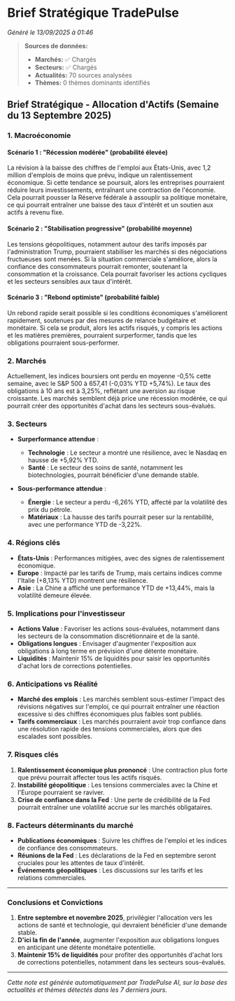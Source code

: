 # Brief Stratégique TradePulse

*Généré le 13/09/2025 à 01:46*

> **Sources de données:**
> - **Marchés:** ✅ Chargés
> - **Secteurs:** ✅ Chargés
> - **Actualités:** 70 sources analysées
> - **Thèmes:** 0 thèmes dominants identifiés

## Brief Stratégique - Allocation d'Actifs (Semaine du 13 Septembre 2025)

### 1. Macroéconomie

#### Scénario 1 : "Récession modérée" (probabilité élevée)
La révision à la baisse des chiffres de l'emploi aux États-Unis, avec 1,2 million d'emplois de moins que prévu, indique un ralentissement économique. Si cette tendance se poursuit, alors les entreprises pourraient réduire leurs investissements, entraînant une contraction de l'économie. Cela pourrait pousser la Réserve fédérale à assouplir sa politique monétaire, ce qui pourrait entraîner une baisse des taux d'intérêt et un soutien aux actifs à revenu fixe.

#### Scénario 2 : "Stabilisation progressive" (probabilité moyenne)
Les tensions géopolitiques, notamment autour des tarifs imposés par l'administration Trump, pourraient stabiliser les marchés si des négociations fructueuses sont menées. Si la situation commerciale s'améliore, alors la confiance des consommateurs pourrait remonter, soutenant la consommation et la croissance. Cela pourrait favoriser les actions cycliques et les secteurs sensibles aux taux d'intérêt.

#### Scénario 3 : "Rebond optimiste" (probabilité faible)
Un rebond rapide serait possible si les conditions économiques s'améliorent rapidement, soutenues par des mesures de relance budgétaire et monétaire. Si cela se produit, alors les actifs risqués, y compris les actions et les matières premières, pourraient surperformer, tandis que les obligations pourraient sous-performer.

### 2. Marchés

Actuellement, les indices boursiers ont perdu en moyenne -0,5% cette semaine, avec le S&P 500 à 657,41 (-0,03% YTD +5,74%). Le taux des obligations à 10 ans est à 3,25%, reflétant une aversion au risque croissante. Les marchés semblent déjà price une récession modérée, ce qui pourrait créer des opportunités d'achat dans les secteurs sous-évalués.

### 3. Secteurs

- **Surperformance attendue** : 
  - **Technologie** : Le secteur a montré une résilience, avec le Nasdaq en hausse de +5,92% YTD.
  - **Santé** : Le secteur des soins de santé, notamment les biotechnologies, pourrait bénéficier d'une demande stable.

- **Sous-performance attendue** : 
  - **Énergie** : Le secteur a perdu -6,26% YTD, affecté par la volatilité des prix du pétrole.
  - **Matériaux** : La hausse des tarifs pourrait peser sur la rentabilité, avec une performance YTD de -3,22%.

### 4. Régions clés

- **États-Unis** : Performances mitigées, avec des signes de ralentissement économique.
- **Europe** : Impacté par les tarifs de Trump, mais certains indices comme l'Italie (+8,13% YTD) montrent une résilience.
- **Asie** : La Chine a affiché une performance YTD de +13,44%, mais la volatilité demeure élevée.

### 5. Implications pour l'investisseur

- **Actions Value** : Favoriser les actions sous-évaluées, notamment dans les secteurs de la consommation discrétionnaire et de la santé.
- **Obligations longues** : Envisager d'augmenter l'exposition aux obligations à long terme en prévision d'une détente monétaire.
- **Liquidités** : Maintenir 15% de liquidités pour saisir les opportunités d'achat lors de corrections potentielles.

### 6. Anticipations vs Réalité

- **Marché des emplois** : Les marchés semblent sous-estimer l'impact des révisions négatives sur l'emploi, ce qui pourrait entraîner une réaction excessive si des chiffres économiques plus faibles sont publiés.
- **Tarifs commerciaux** : Les marchés pourraient avoir trop confiance dans une résolution rapide des tensions commerciales, alors que des escalades sont possibles.

### 7. Risques clés

1. **Ralentissement économique plus prononcé** : Une contraction plus forte que prévu pourrait affecter tous les actifs risqués.
2. **Instabilité géopolitique** : Les tensions commerciales avec la Chine et l'Europe pourraient se raviver.
3. **Crise de confiance dans la Fed** : Une perte de crédibilité de la Fed pourrait entraîner une volatilité accrue sur les marchés obligataires.

### 8. Facteurs déterminants du marché

- **Publications économiques** : Suivre les chiffres de l'emploi et les indices de confiance des consommateurs.
- **Réunions de la Fed** : Les déclarations de la Fed en septembre seront cruciales pour les attentes de taux d'intérêt.
- **Événements géopolitiques** : Les discussions sur les tarifs et les relations commerciales.

---

### Conclusions et Convictions

1. **Entre septembre et novembre 2025**, privilégier l'allocation vers les actions de santé et technologie, qui devraient bénéficier d'une demande stable.
2. **D'ici la fin de l'année**, augmenter l'exposition aux obligations longues en anticipant une détente monétaire potentielle.
3. **Maintenir 15% de liquidités** pour profiter des opportunités d'achat lors de corrections potentielles, notamment dans les secteurs sous-évalués.

---

*Cette note est générée automatiquement par TradePulse AI, sur la base des actualités et thèmes détectés dans les 7 derniers jours.*
